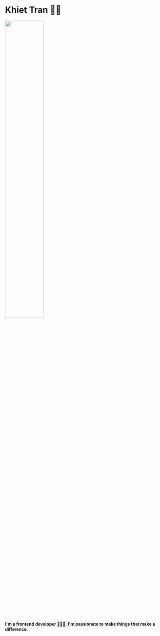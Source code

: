 # Khiet Tran 👋🏻
<p><img width=50% src="https://media.giphy.com/media/26xBwdIuRJiAIqHwA/giphy.gif"></p>
<h4>I'm a frontend developer 👨🏼‍💻. I'm passionate to make things that make a difference.</h4>

